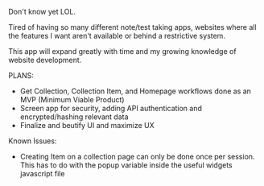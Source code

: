 Don't know yet LOL.

Tired of having so many different note/test taking apps, websites where all the features I want aren't available or behind a restrictive system.

This app will expand greatly with time and my growing knowledge of website development.

PLANS:
- Get Collection, Collection Item, and Homepage workflows done as an MVP (Minimum Viable Product)
- Screen app for security, adding API authentication and encrypted/hashing relevant data
- Finalize and beutify UI and maximize UX

Known Issues:
- Creating Item on a collection page can only be done once per session. This has to do with the popup variable inside the useful widgets javascript file
